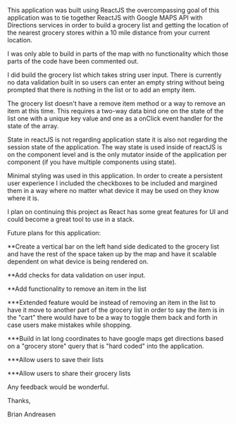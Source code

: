 This application was built using ReactJS the overcompassing goal of this application was to tie together ReactJS with Google MAPS API with Directions services in order to build a grocery list and getting the location of the nearest grocery stores within a 10 mile distance from your current location.

I was only able to build in parts of the map with no functionality which those parts of the code have been commented out. 

I did build the grocery list which takes string user input. There is currently no data validation built in so users can enter an empty string without being prompted that there is nothing in the list or to add an empty item.

The grocery list doesn't have a remove item method or a way to remove an item at this time. This requires a two-way data bind one on the state of the list one with a unique key value and one as a onClick event handler for the state of the array.

State in reactJS is not regarding application state it is also not regarding the session state of the application. The way state is used inside of reactJS is on the component level and is the only mutator inside of the application per component (if you have multiple components using state).

Minimal styling was used in this application. In order to create a persistent user experience I included the checkboxes to be included and margined them in a way where no matter what device it may be used on they know where it is.

I plan on continuing this project as React has some great features for UI and could become a great tool to use in a stack.

Future plans for this application:

**Create a vertical bar on the left hand side dedicated to the grocery list and have the rest of the space taken up by the map and have it scalable dependent on what device is being rendered on.

**Add checks for data validation on user input.

**Add functionality to remove an item in the list 

***Extended feature would be instead of removing an item in the list to have it move to another part of the grocery list in order to say the item is in the "cart" there would have to be a way to toggle them back and forth in case users make mistakes while shopping.

***Build in lat long coordinates to have google maps get directions based on a "grocery store" query that is "hard coded" into the application.

***Allow users to save their lists

***Allow users to share their grocery lists

Any feedback would be wonderful.

Thanks, 

Brian Andreasen